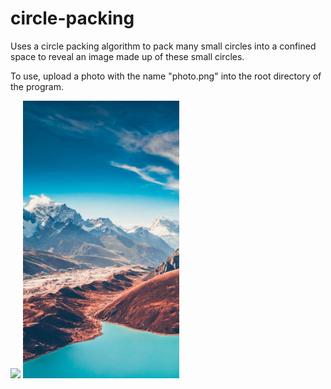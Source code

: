 # circle-packing

Uses a circle packing algorithm to pack many small circles into a confined space to reveal an image made up of these small circles.

To use, upload a photo with the name "photo.png" into the root directory of the program.

<img src="assets/circle-packing.gif" width="250px">
<img src="assets/photo.jpg" width="250px">
